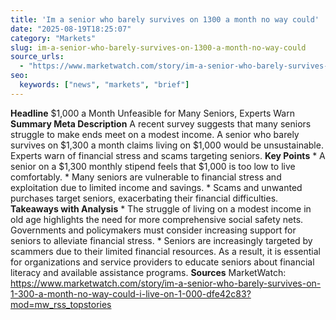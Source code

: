 ```yaml
---
title: 'Im a senior who barely survives on 1300 a month no way could'
date: "2025-08-19T18:25:07"
category: "Markets"
slug: im-a-senior-who-barely-survives-on-1300-a-month-no-way-could
source_urls:
  - "https://www.marketwatch.com/story/im-a-senior-who-barely-survives-on-1-300-a-month-no-way-could-i-live-on-1-000-dfe42c83?mod=mw_rss_topstories"
seo:
  keywords: ["news", "markets", "brief"]
---
```

**Headline** $1,000 a Month Unfeasible for Many Seniors, Experts Warn  **Summary Meta Description** A recent survey suggests that many seniors struggle to make ends meet on a modest income. A senior who barely survives on $1,300 a month claims living on $1,000 would be unsustainable. Experts warn of financial stress and scams targeting seniors.  **Key Points**  * A senior on a $1,300 monthly stipend feels that $1,000 is too low to live comfortably. * Many seniors are vulnerable to financial stress and exploitation due to limited income and savings. * Scams and unwanted purchases target seniors, exacerbating their financial difficulties.  **Takeaways with Analysis**  * The struggle of living on a modest income in old age highlights the need for more comprehensive social safety nets. Governments and policymakers must consider increasing support for seniors to alleviate financial stress. * Seniors are increasingly targeted by scammers due to their limited financial resources. As a result, it is essential for organizations and service providers to educate seniors about financial literacy and available assistance programs.  **Sources** MarketWatch: https://www.marketwatch.com/story/im-a-senior-who-barely-survives-on-1-300-a-month-no-way-could-i-live-on-1-000-dfe42c83?mod=mw_rss_topstories 
